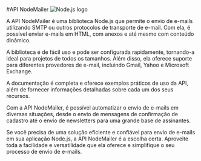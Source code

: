 #API NodeMailer
![Node.js logo](https://nodejs.org/static/images/logo.svg)

A API NodeMailer é uma biblioteca Node.js que permite o envio de e-mails utilizando SMTP ou outros protocolos de transporte de e-mail. Com ela, é possível enviar e-mails em HTML, com anexos e até mesmo com conteúdo dinâmico.

A biblioteca é de fácil uso e pode ser configurada rapidamente, tornando-a ideal para projetos de todos os tamanhos. Além disso, ela oferece suporte para diferentes provedores de e-mail, incluindo Gmail, Yahoo e Microsoft Exchange.

A documentação é completa e oferece exemplos práticos de uso da API, além de fornecer informações detalhadas sobre cada um dos seus recursos.

Com a API NodeMailer, é possível automatizar o envio de e-mails em diversas situações, desde o envio de mensagens de confirmação de cadastro até o envio de newsletters para uma grande base de assinantes.

Se você precisa de uma solução eficiente e confiável para envio de e-mails em sua aplicação Node.js, a API NodeMailer é a escolha certa. Aproveite toda a facilidade e versatilidade que ela oferece e simplifique o seu processo de envio de e-mails.
